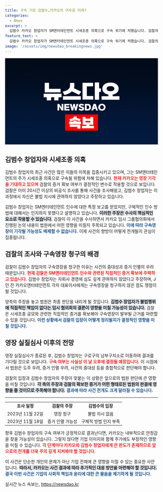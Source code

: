 ```yaml
---
title: 구속 기로 김범수…카카오의 어두운 미래?
categories:
  - News
excerpt: >
  김범수 카카오 창업자가 SM엔터테인먼트 시세조종 의혹으로 구속 위기에 처했습니다. 검찰의 직접 증거 확보 여부가 관건이며, 영장 실질 심사가 오늘 오후 열립니다. 카카오는 기각을 기대하며, 김범수는 불법 지시는 없었다고 주장하고 있습니다.
feature_text: >
  김범수 카카오 창업자가 SM엔터테인먼트 시세조종 의혹으로 구속 위기에 처했습니다. 검찰의 직접 증거 확보 여부가 관건이며, 영장 실질 심사가 오늘 오후 열립니다. 카카오는 기각을 기대하며, 김범수는 불법 지시는 없었다고 주장하고 있습니다.
image: '/assets/img/newsdao_breakingnews.jpg'
---
```


<p><img src="/assets/img/newsdao_breakingnews.jpg" alt="koreaapp 속보" /></p>

<h2 data-ke-size="size26">김범수 창업자와 시세조종 의혹</h2>

<p data-ke-size="size16">김범수 창업자의 최근 사건은 많은 이들의 이목을 집중시키고 있으며, 그는 SM엔터테인먼트의 주가 시세조종 의혹으로 구속될 위험에 처해 있습니다. <b><span style="color: #ee2323;">현재 카카오는 영장 기각을 기대하고 있으며</span></b> 검찰의 증거 확보 여부가 결정적인 변수로 작용할 것으로 보입니다. 검찰은 이미 20시간 이상의 비공식 조사를 통해 사건을 조사해왔고, 김범수 창업자는 이 과정에서 자신은 불법 지시에 관여하지 않았다고 주장하고 있습니다.</p>

<p data-ke-size="size16">김범수 창업자는 SM엔터테인먼트 인수에 대한 특정 보고를 받았지만, 구체적인 인수 방법에 대해서는 인지하지 못했다고 설명하고 있습니다. <b><span style="background-color: #21538527;">이러한 주장은 수사의 핵심적인 요소로 작용할 수 있습니다.</span></b> 검찰이 이 사건을 수사하면서 카카오 임시 그룹협의회에서 진행된 논의 내용이 법원에서 어떤 영향을 미칠지 주목되고 있습니다. <b><span style="color: #1a5490;">이에 따라 구속영장이 기각될 가능성도 배제할 수 없습니다.</span></b> 이제 사건의 향방이 어떻게 전개될지 관심이 집중됩니다.</p>

<h2 data-ke-size="size26">검찰의 조사와 구속영장 청구의 배경</h2>

<p data-ke-size="size16">검찰이 김범수 창업자의 구속영장을 청구한 이유는 사건의 중대성과 증거 인멸의 우려 때문입니다. <b><span style="color: #ee2323;">현재 검찰은 SM엔터테인먼트 인수와 관련된 직접적인 증거 확보에 주력하고 있습니다.</span></b> 김범수 창업자는 자회사 경영에 심도 깊게 관여하지 않았다고 주장하며, J인 전 카카오엔터테인먼트 각자 대표이사에게는 구속영장을 청구하지 않은 점도 쟁점이 될 것입니다.</p>

<p data-ke-size="size16">양측의 주장을 놓고 법원은 최종 판단을 내리게 될 것입니다. <b><span style="background-color: #21538527;">김범수 창업자가 불법행위에 직접적인 책임이 없다는 임시 협의회의 결론이 영향을 미칠 가능성이 있습니다.</span></b> 검찰은 시세조종 공모와 관련한 직접적인 증거를 확보해야 구속영장이 발부될 근거를 마련할 수 있을 것입니다. <b><span style="color: #1a5490;">이런 상황에서 검찰의 입장이 어떻게 정리될지가 결정적인 영향을 미칠 것입니다.</span></b></p>

<h2 data-ke-size="size26">영장 실질심사 이후의 전망</h2>

<p data-ke-size="size16">영장 실질심사가 종료된 후, 김범수 창업자는 구로구의 남부구치소로 이동하여 결과를 기다릴 것으로 보입니다. <b><span style="color: #ee2323;">구속 여부는 사실상 이 날 오후에 결정될 예정입니다.</span></b> 이 시점에서 법원은 도주 우려, 증거 인멸 우려, 사건의 중대성 등을 종합적으로 판단해야 합니다.</p>

<p data-ke-size="size16">검찰의 입장과 김범수 창업자의 주장이 맞붙는 이 상황은 앞으로의 법원 판단에 큰 영향을 미칠 것입니다. <b><span style="background-color: #21538527;">각 측의 주장과 검찰의 확보한 증거가 어떤 형태로든 법원의 판결에 영향을 줄 것이므로 주목해야 합니다.</span></b> <b><span style="color: #1a5490;">결과에 따라 사건 전개도 크게 달라질 수 있습니다.</span></b></p>

<hr/>

<table style="width: 100%;">
  <tr>
    <td style="text-align: center; height: 17px;"><b>조사 일정</b></td>
    <td style="text-align: center; height: 17px;"><b>검찰의 주장</b></td>
    <td style="text-align: center; height: 17px;"><b>김범수의 입장</b></td>
  </tr>
  <tr>
    <td style="text-align: center; height: 17px;">2023년 11월 22일</td>
    <td style="text-align: center; height: 17px;">영장 청구</td>
    <td style="text-align: center; height: 17px;">불법 지시 없음</td>
  </tr>
  <tr>
    <td style="text-align: center; height: 17px;">2023년 11월 18일</td>
    <td style="text-align: center; height: 17px;">증거 인멸 가능성</td>
    <td style="text-align: center; height: 17px;">구체적 방법 인지 부족</td>
  </tr>
</table>

<p data-ke-size="size16">향후 김범수 창업자의 구속 여부가 긍정적으로 결과난다면, 카카오는 내부적으로 안정감을 찾을 가능성이 있습니다. 그렇지 않다면 기업 이미지와 함께 주가에도 부정적인 영향을 미칠 수 있습니다. <b><span style="color: #ee2323;">각 단계마다 카카오와 김범수 창업자에게 큰 판도가 존재하므로 앞으로의 전개를 더욱 주의 깊게 지켜봐야 할 것입니다.</span></b></p>

<p data-ke-size="size16">이 사건은 단순한 개인의 문제가 아닌 기업 전체에 큰 영향을 미칠 수 있는 중요한 사안입니다. <b><span style="background-color: #21538527;">따라서, 카카오는 사건 결과에 따라 추가적인 대응 방안을 마련해야 할 것입니다.</span></b> <b><span style="color: #1a5490;">결국 이번 사건은 기업의 사회적 책임과 윤리에 대한 큰 물음을 제기하게 될 것입니다.</span></b></p>
실시간 뉴스 속보는, <a href="https://newsdao.kr" rel="dofollow">https://newsdao.kr</a>


